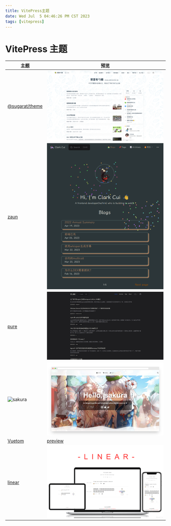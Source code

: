 ```yaml
---
title: VitePress主题
date: Wed Jul  5 04:46:26 PM CST 2023
tags: [vitepress]
---
```


# VitePress 主题

| 主题                                                                            | 预览                                                                    |
| ------------------------------------------------------------------------------- | ----------------------------------------------------------------------- |
| [@sugarat/theme](https://github.com/ATQQ/sugar-blog/tree/master/packages/theme) | [![sugarat](image.png)](https://theme.sugarat.top/)                     |
| [zaun](https://github.com/clark-cui/vitepress-blog-zaun)                        | [![Zaun](image-1.png)](https://visionary-sunflower-dc7ae3.netlify.app/) |
|[pure](https://github.com/airene/vitepress-blog-pure)| [![pure](image-2.png)](https://ti.bi/)|
|![sakura](https://github.com/flaribbit/vitepress-theme-sakura/blob/master/preview.webp)|[![sakura](image-3.png)](https://flaribbit.github.io/vitepress-theme-sakura/)|
|[Vuetom](https://github.com/lauset/vitepress-theme-vuetom)|[preview](https://vitepress-theme-vuetom-blog.vercel.app/myblog/)|
|[linear](https://github.com/yysuen/vitepress-theme-linear)|[![linear](image-4.png)](https://vitepress-theme-linear.netlify.app/)|